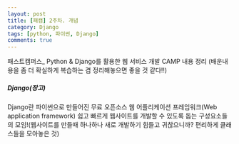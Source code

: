 ```yaml
---
layout: post
title: [패캠] 2주차. 개념
category: Django
tags: [python, 파이썬, Django]
comments: true
---
```


패스트캠퍼스_ Python & Django를 활용한 웹 서비스 개발 CAMP 내용 정리
(배운내용을 좀 더 확실하게 복습하는 겸 정리해놓으면 좋을 것 같다!!)

##### Django(장고)
Django란 파이썬으로 만들어진 무료 오픈소스 웹 어플리케이션 프레임워크(Web application framework)
쉽고 빠르게 웹사이트를 개발할 수 있도록 돕는 구성요소들의 모임!(웹사이트를 만들때 하나하나 새로 개발하기 힘들고 귀찮으니까? 편리하게 클래스들을 모아놓은 것)


